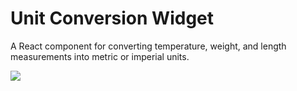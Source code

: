 # Unit Conversion Widget

A React component for converting temperature, weight, and length measurements into metric or imperial units.

![](./screenshot.png)

